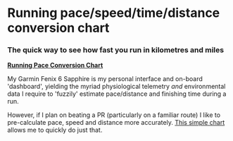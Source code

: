  # Running pace/speed/time/distance conversion chart

### The quick way to see how fast you run in kilometres and miles

**[Running Pace Conversion Chart](http://wachilt.github.io/running-pace-conversion-chart/)**

My Garmin Fenix 6 Sapphire is my personal interface and on-board 'dashboard', yielding the myriad physiological telemetry *and* environmental data I require to 'fuzzily' estimate pace/distance and finishing time during a run.

However, if I plan on beating a PR (particularly on a familiar route) I like to pre-calculate pace, speed and distance more accurately. [This simple chart](http://wachilt.github.io/running-pace-conversion-chart/) allows me to quickly do just that.
